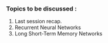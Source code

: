 
### Topics to be discussed :
1. Last session recap.
2. Recurrent Neural Networks
3. Long Short-Term Memory Networks
